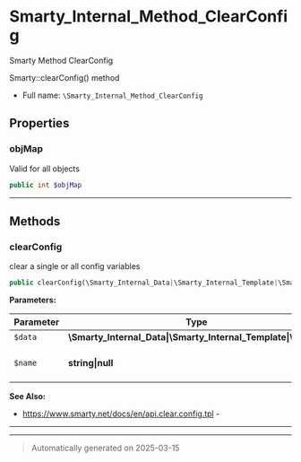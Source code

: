 
# Smarty_Internal_Method_ClearConfig

Smarty Method ClearConfig

Smarty::clearConfig() method

* Full name: `\Smarty_Internal_Method_ClearConfig`



## Properties


### objMap

Valid for all objects

```php
public int $objMap
```






***

## Methods


### clearConfig

clear a single or all config variables

```php
public clearConfig(\Smarty_Internal_Data|\Smarty_Internal_Template|\Smarty $data, string|null $name = null): \Smarty_Internal_Data|\Smarty_Internal_Template|\Smarty
```








**Parameters:**

| Parameter | Type | Description |
|-----------|------|-------------|
| `$data` | **\Smarty_Internal_Data&#124;\Smarty_Internal_Template&#124;\Smarty** |  |
| `$name` | **string&#124;null** | variable name or null |





**See Also:**

* https://www.smarty.net/docs/en/api.clear.config.tpl - 

***


***
> Automatically generated on 2025-03-15
